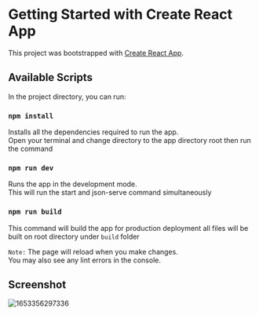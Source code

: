 # Getting Started with Create React App

This project was bootstrapped with [Create React App](https://github.com/facebook/create-react-app).

## Available Scripts

In the project directory, you can run:

### `npm install`
Installs all the dependencies required to run the app.\
Open your terminal and change directory to the app directory root then run the command

### `npm run dev`

Runs the app in the development mode.\
This will run the start and json-serve command simultaneously

### `npm run build`

This command will build the app for production deployment
all files will be built on root directory under `build` folder

`Note:`
The page will reload when you make changes.\
You may also see any lint errors in the console.

## Screenshot
![1653356297336](https://user-images.githubusercontent.com/39158843/169931130-50924648-4052-4dff-9618-b7318bacb080.png)


